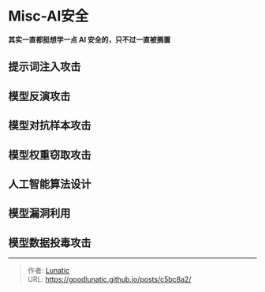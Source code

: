 # Misc-AI安全

**其实一直都挺想学一点 AI 安全的，只不过一直被搁置**
<!--more-->

## 提示词注入攻击


## 模型反演攻击


## 模型对抗样本攻击


##  模型权重窃取攻击


## 人工智能算法设计


## 模型漏洞利用


## 模型数据投毒攻击



---

> 作者: [Lunatic](https://goodlunatic.github.io)  
> URL: https://goodlunatic.github.io/posts/c5bc8a2/  

